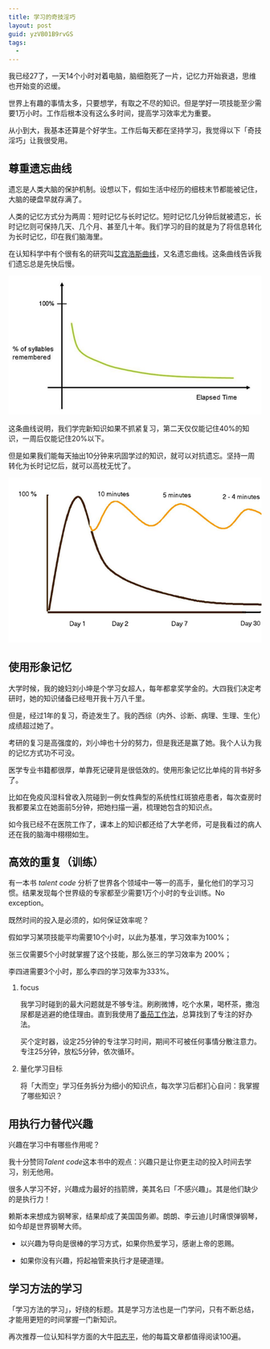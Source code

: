 ```yaml
---
title: 学习的奇技淫巧
layout: post
guid: yzVB01B9rvGS
tags:
  - 
---
```



我已经27了，一天14个小时对着电脑，脑细胞死了一片，记忆力开始衰退，思维也开始变的迟缓。

世界上有趣的事情太多，只要想学，有取之不尽的知识。但是学好一项技能至少需要1万小时。工作后根本没有这么多时间，提高学习效率尤为重要。

从小到大，我基本还算是个好学生。工作后每天都在坚持学习，我觉得以下「奇技淫巧」让我很受用。


## 尊重遗忘曲线


遗忘是人类大脑的保护机制。设想以下，假如生活中经历的细枝末节都能被记住，大脑的硬盘早就存满了。

人类的记忆方式分为两周：短时记忆与长时记忆。短时记忆几分钟后就被遗忘，长时记忆则可保持几天、几个月、甚至几十年。我们学习的目的就是为了将信息转化为长时记忆，印在我们脑海里。

在认知科学中有个很有名的研究叫[艾宾浩斯曲线](https://zh.wikipedia.org/zh/遗忘曲线)，又名遗忘曲线。这条曲线告诉我们遗忘总是先快后慢。

<span class="image-1000">![](/media/files/2013/may/26-1.png)</span>

这条曲线说明，我们学完新知识如果不抓紧复习，第二天仅仅能记住40%的知识，一周后仅能记住20%以下。

但是如果我们能每天抽出10分钟来巩固学过的知识，就可以对抗遗忘。坚持一周转化为长时记忆后，就可以高枕无忧了。


<span class="image-1000">![](/media/files/2013/may/26-2.png)</span>


## 使用形象记忆


大学时候，我的媳妇刘小坤是个学习女超人，每年都拿奖学金的。大四我们决定考研时，她的知识储备已经甩开我十万八千里。

但是，经过1年的复习，奇迹发生了。我的西综（内外、诊断、病理、生理、生化）成绩超过她了。

考研的复习是高强度的，刘小坤也十分的努力，但是我还是赢了她。我个人认为我的记忆方式功不可没。

医学专业书籍都很厚，单靠死记硬背是很低效的。使用形象记忆比单纯的背书好多了。

比如在免疫风湿科曾收入院碰到一例女性典型的系统性红斑狼疮患者，每次查房时我都要呆立在她面前5分钟，把她扫描一遍，梳理她包含的知识点。

如今我已经不在医院工作了，课本上的知识都还给了大学老师，可是我看过的病人还在我的脑海中栩栩如生。


## 高效的重复（训练）


有一本书 *talent code* 分析了世界各个领域中一等一的高手，量化他们的学习习惯。结果发现每个世界级的专家都至少需要1万个小时的专业训练。No exception。

既然时间的投入是必须的，如何保证效率呢？

假如学习某项技能平均需要10个小时，以此为基准，学习效率为100%；

张三仅需要5个小时就掌握了这个技能，那么张三的学习效率为 200%；

李四进需要3个小时，那么李四的学习效率为333%。


1. focus
	
	我学习时碰到的最大问题就是不够专注。刷刷微博，吃个水果，喝杯茶，撒泡尿都是逃避的绝佳理由。直到我使用了[番茄工作法](http://en.wikipedia.org/wiki/Pomodoro_Technique)，总算找到了专注的好办法。
	
	买个定时器，设定25分钟的专注学习时间，期间不可被任何事情分散注意力。专注25分钟，放松5分钟，依次循环。
	
2. 量化学习目标

	将「大而空」学习任务拆分为细小的知识点，每次学习后都扪心自问：我掌握了哪些知识？


## 用执行力替代兴趣


兴趣在学习中有哪些作用呢？

我十分赞同*Talent code*这本书中的观点：兴趣只是让你更主动的投入时间去学习，别无他用。

很多人学习不好，兴趣成为最好的挡箭牌，美其名曰「不感兴趣」。其是他们缺少的是执行力！

赖斯本来想成为钢琴家，结果却成了美国国务卿。朗朗、李云迪儿时痛恨弹钢琴，如今却是世界钢琴大师。

* 以兴趣为导向是很棒的学习方式，如果你热爱学习，感谢上帝的恩赐。

* 如果你没有兴趣，捋起袖管来执行才是硬道理。


## 学习方法的学习


「学习方法的学习」，好绕的标题。其是学习方法也是一门学问，只有不断总结，才能用更短的时间掌握一门新知识。

再次推荐一位认知科学方面的大牛[阳志平](http://www.yangzhiping.com)，他的每篇文章都值得阅读100遍。